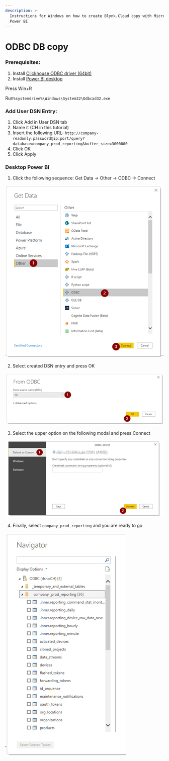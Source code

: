 ```yaml
---
description: >-
  Instructions for Windows on how to create Blynk.Cloud copy with Microsoft
  Power BI
---
```


# ODBC DB copy

### Prerequisites:

1. Install [Clickhouse ODBC driver \(64bit\)](https://github.com/ClickHouse/clickhouse-odbc/releases/)
2. Install [Power BI desktop](https://www.microsoft.com/en-us/download/details.aspx?id=58494)

Press Win+R

Run`%systemdrive%\Windows\System32\Odbcad32.exe`

### Add User DSN Entry:

1. Click Add in User DSN tab
2. Name it \(CH in this tutorial\)
3. Insert the following URL: `http://company-readonly:password@ip:port/query?database=company_prod_reporting&buffer_size=3000000`
4. Click OK
5. Click Apply

### Desktop Power BI

1. Click the following sequence: Get Data -&gt; Other -&gt; ODBC -&gt; Connect

![](../.gitbook/assets/get-data.png)

2. Select created DSN entry and press OK

![](../.gitbook/assets/select-dsn.png)

3. Select the upper option on the following modal and press Connect

![](../.gitbook/assets/select-upper-option.png)

4. Finally, select `company_prod_reporting` and you are ready to go  


![](../.gitbook/assets/navigator.png)

